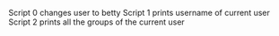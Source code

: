 Script 0 changes user to betty
Script 1 prints username of current user
Script 2 prints all the groups of the current user
